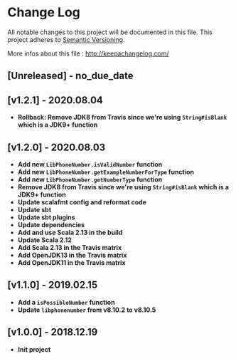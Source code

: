 # Change Log
All notable changes to this project will be documented in this file.
This project adheres to [Semantic Versioning](http://semver.org/).

More infos about this file : http://keepachangelog.com/

## [Unreleased] - no_due_date

## [v1.2.1] - 2020.08.04

- **Rollback: Remove JDK8 from Travis since we're using `String#isBlank` which is a JDK9+ function**

## [v1.2.0] - 2020.08.03

- **Add new `LibPhoneNumber.isValidNumber` function**
- **Add new `LibPhoneNumber.getExampleNumberForType` function**
- **Add new `LibPhoneNumber.getNumberType` function**
- **Remove JDK8 from Travis since we're using `String#isBlank` which is a JDK9+ function**
- **Update scalafmt config and reformat code**
- **Update sbt**
- **Update sbt plugins**
- **Update dependencies**
- **Add and use Scala 2.13 in the build**
- **Update Scala 2.12**
- **Add Scala 2.13 in the Travis matrix**
- **Add OpenJDK13 in the Travis matrix**
- **Add OpenJDK11 in the Travis matrix**

## [v1.1.0] - 2019.02.15

- **Add a `isPossibleNumber` function**
- **Update `libphonenumber` from v8.10.2 to v8.10.5**

## [v1.0.0] - 2018.12.19

- **Init project**